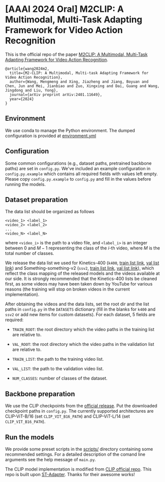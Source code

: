 # [AAAI 2024 Oral] M2CLIP: A Multimodal, Multi-Task Adapting Framework for Video Action Recognition

This is the official repo of the paper [M2CLIP: A Multimodal, Multi-Task Adapting Framework for Video Action Recognition](https://arxiv.org/abs/2401.11649).

```
@article{wang2024m2,
  title={M2-CLIP: A Multimodal, Multi-task Adapting Framework for Video Action Recognition},
  author={Wang, Mengmeng and Xing, Jiazheng and Jiang, Boyuan and Chen, Jun and Mei, Jianbiao and Zuo, Xingxing and Dai, Guang and Wang, Jingdong and Liu, Yong},
  journal={arXiv preprint arXiv:2401.11649},
  year={2024}
}

```

## Environment

We use conda to manage the Python environment. The dumped configuration is provided at [environment.yml](environment.yml)

## Configuration

Some common configurations (e.g., dataset paths, pretrained backbone paths) are set in `config.py`. We've included an example configuration in `config.py.example` which contains all required fields with values left empty. Please copy `config.py.example` to `config.py` and fill in the values before running the models.

## Dataset preparation

The data list should be organized as follows

```
<video_1> <label_1>
<video_2> <label_2>
...
<video_N> <label_N>
```

where `<video_i>` is the path to a video file, and `<label_i>` is an integer between $0$ and $M-1$ representing the class of the $i$-th video, where $M$ is the total number of classes.

We release the data list we used for Kinetics-400 (`k400`, [train list link](https://drive.google.com/file/d/1RbuTI5foZTrPaCTsAsrj99bKgUWrFiPZ/view?usp=sharing), [val list link](https://drive.google.com/file/d/1quRzJYZslobQb-fwTV7gDLgzk9Pu9fXl/view?usp=sharing)) and Something-something-v2 (`ssv2`, [train list link](https://drive.google.com/file/d/10ZGWG5WsPxl6-56xO8_e2TacD6SFzPEC/view?usp=sharing), [val list link](https://drive.google.com/file/d/1i9ED1vU-yoYK5L89_X1J1fwsq-XyHX7B/view?usp=sharing)), which reflect the class mapping of the released models and the videos available at our side. It is strongly recommended that the Kinetics-400 lists be cleaned first, as some videos may have been taken down by YouTube for various reasons (the training will stop on broken videos in the current implementation).

After obtaining the videos and the data lists, set the root dir and the list paths in `config.py` in the `DATASETS` dictionary (fill in the blanks for `k400` and `ssv2` or add new items for custom datasets). For each dataset, 5 fields are required:

* `TRAIN_ROOT`: the root directory which the video paths in the training list are relative to.

* `VAL_ROOT`: the root directory which the video paths in the validation list are relative to.

* `TRAIN_LIST`: the path to the training video list.

* `VAL_LIST`: the path to the validation video list.

* `NUM_CLASSES`: number of classes of the dataset.

## Backbone preparation

We use the CLIP checkpoints from the [official release](https://github.com/openai/CLIP/blob/a9b1bf5920416aaeaec965c25dd9e8f98c864f16/clip/clip.py#L30). Put the downloaded checkpoint paths in `config.py`. The currently supported architectures are CLIP-ViT-B/16 (set `CLIP_VIT_B16_PATH`) and CLIP-ViT-L/14 (set `CLIP_VIT_B16_PATH`). 

## Run the models

We provide some preset scripts in the [scripts/](scripts/) directory containing some recommended settings. For a detailed description of the comand line arguments see the help message of `main.py`.



The CLIP model implementation is modified from [CLIP official repo](https://github.com/openai/CLIP). This repo is built upon [ST-Adapter](https://github.com/linziyi96/st-adapter). Thanks for their awesome works!
